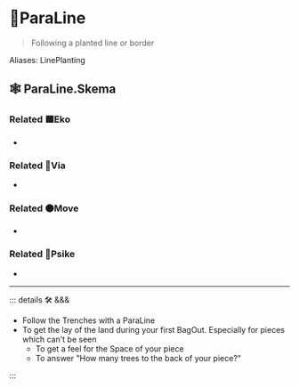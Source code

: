 # 🔻<via>ParaLine</via>

> Following a planted line or border

Aliases: LinePlanting

## 🕸 ParaLine.Skema

### Related 🟩<eko>Eko</eko>

-

### Related 🔻<via>Via</via>

-

### Related 🟠<move>Move</move>

-

### Related 💜<psike>Psike</psike>

-

---

<!-- =================================================== -->
<!-- =================================================== -->
<!-- =================================================== -->
<!-- =================================================== -->
<!-- =================================================== -->
::: details 🛠 <dev>&&&</dev>

- Follow the Trenches with a ParaLine
- To get the lay of the land during your first BagOut. Especially for pieces which can't be seen
    - To get a feel for the Space of your piece
    - To answer "How many trees to the back of your piece?"

:::
